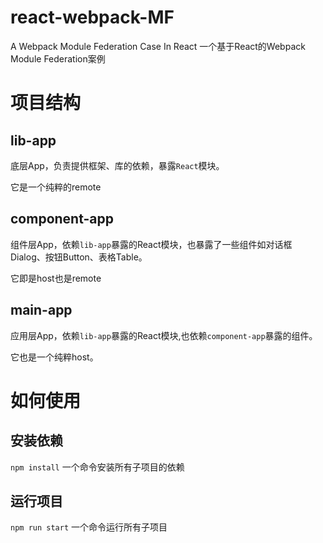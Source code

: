 # react-webpack-MF
A Webpack Module Federation Case In React 
一个基于React的Webpack Module Federation案例
# 项目结构
## lib-app
底层App，负责提供框架、库的依赖，暴露`React`模块。

它是一个纯粹的remote
## component-app
组件层App，依赖`lib-app`暴露的React模块，也暴露了一些组件如对话框Dialog、按钮Button、表格Table。

它即是host也是remote
## main-app
应用层App，依赖`lib-app`暴露的React模块,也依赖`component-app`暴露的组件。

它也是一个纯粹host。
# 如何使用
## 安装依赖
`npm install`
一个命令安装所有子项目的依赖
## 运行项目
`npm run start`
一个命令运行所有子项目